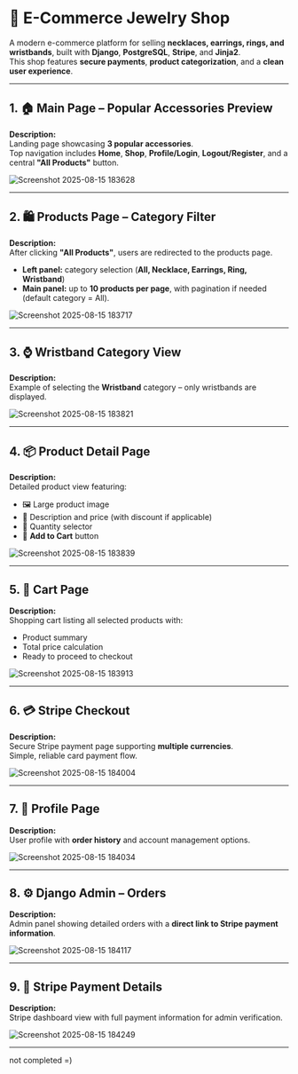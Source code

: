 # 💎 E-Commerce Jewelry Shop

A modern e-commerce platform for selling **necklaces, earrings, rings, and wristbands**, built with **Django**, **PostgreSQL**, **Stripe**, and **Jinja2**.  
This shop features **secure payments**, **product categorization**, and a **clean user experience**.  

---

## 1. 🏠 Main Page – Popular Accessories Preview
**Description:**  
Landing page showcasing **3 popular accessories**.  
Top navigation includes **Home**, **Shop**, **Profile/Login**, **Logout/Register**, and a central **"All Products"** button.  

![Screenshot 2025-08-15 183628](https://github.com/user-attachments/assets/1303b5e9-bb3c-4d60-9437-22bc4a84b4de)

---

## 2. 🛍 Products Page – Category Filter
**Description:**  
After clicking **"All Products"**, users are redirected to the products page.  
- **Left panel:** category selection (**All, Necklace, Earrings, Ring, Wristband**)  
- **Main panel:** up to **10 products per page**, with pagination if needed (default category = All).  

![Screenshot 2025-08-15 183717](https://github.com/user-attachments/assets/6d758571-3d08-40ab-a99c-3dfffd359e9a)

---

## 3. ⌚ Wristband Category View
**Description:**  
Example of selecting the **Wristband** category – only wristbands are displayed.  

![Screenshot 2025-08-15 183821](https://github.com/user-attachments/assets/8771cfb0-aa26-45da-943a-aebc1e4f54a1)

---

## 4. 📦 Product Detail Page
**Description:**  
Detailed product view featuring:  
- 🖼 Large product image  
- 📝 Description and price (with discount if applicable)  
- 🔢 Quantity selector  
- 🛒 **Add to Cart** button  

![Screenshot 2025-08-15 183839](https://github.com/user-attachments/assets/5f7a7057-c7e6-417c-b80f-b431268f1459)

---

## 5. 🛒 Cart Page
**Description:**  
Shopping cart listing all selected products with:  
- Product summary  
- Total price calculation  
- Ready to proceed to checkout  

![Screenshot 2025-08-15 183913](https://github.com/user-attachments/assets/941e42f8-2626-492a-95ad-d9a63c2ab9cd)

---

## 6. 💳 Stripe Checkout
**Description:**  
Secure Stripe payment page supporting **multiple currencies**.  
Simple, reliable card payment flow.  

![Screenshot 2025-08-15 184004](https://github.com/user-attachments/assets/234f266e-212b-4616-b77b-3194f0325192)

---

## 7. 👤 Profile Page
**Description:**  
User profile with **order history** and account management options.  

![Screenshot 2025-08-15 184034](https://github.com/user-attachments/assets/31e7d7b7-24ec-4b27-9895-fb6a693636e8)

---

## 8. ⚙️ Django Admin – Orders
**Description:**  
Admin panel showing detailed orders with a **direct link to Stripe payment information**.  

![Screenshot 2025-08-15 184117](https://github.com/user-attachments/assets/9b9f54a4-0002-4b06-8259-a84d658625b6)

---

## 9. 🧾 Stripe Payment Details
**Description:**  
Stripe dashboard view with full payment information for admin verification.  

![Screenshot 2025-08-15 184249](https://github.com/user-attachments/assets/5cd2bbb3-2ef2-44b3-8439-2261dabfc870)

---

not completed =)
